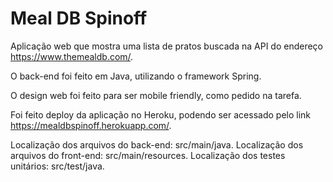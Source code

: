 # Meal DB Spinoff

Aplicação web que mostra uma lista de pratos buscada na API do endereço https://www.themealdb.com/.

O back-end foi feito em Java, utilizando o framework Spring. 

O design web foi feito para ser mobile friendly, como pedido na tarefa.

Foi feito deploy da aplicação no Heroku, podendo ser acessado pelo link https://mealdbspinoff.herokuapp.com/.

Localização dos arquivos do back-end: src/main/java.
Localização dos arquivos do front-end: src/main/resources.
Localização dos testes unitários: src/test/java.
